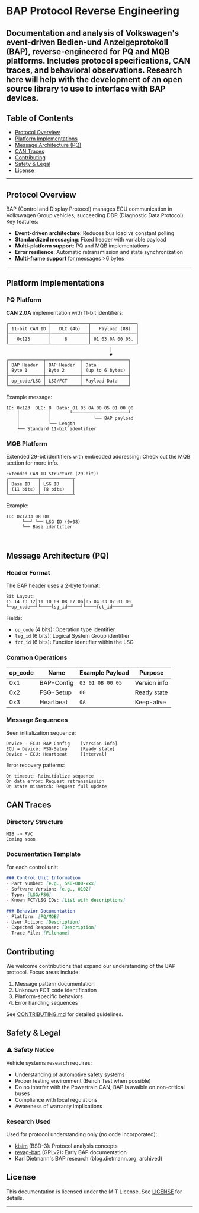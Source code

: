 # BAP Protocol Reverse Engineering

Documentation and analysis of Volkswagen's event-driven **Bedien-und Anzeigeprotokoll (BAP)**, reverse-engineered for PQ and MQB platforms. Includes protocol specifications, CAN traces, and behavioral observations.
Research here will help with the development of an open source library to use to interface with BAP devices. 
---

## Table of Contents
- [Protocol Overview](#protocol-overview)
- [Platform Implementations](#platform-implementations)
- [Message Architecture (PQ)](#message-architecture-(PQ))
- [CAN Traces](#can-traces)
- [Contributing](#contributing)
- [Safety & Legal](#safety--legal)
- [License](#license)

---

## Protocol Overview

BAP (Control and Display Protocol) manages ECU communication in Volkswagen Group vehicles, succeeding DDP (Diagnostic Data Protocol). Key features:

- **Event-driven architecture**: Reduces bus load vs constant polling
- **Standardized messaging**: Fixed header with variable payload
- **Multi-platform support**: PQ and MQB implementations
- **Error resilience**: Automatic retransmission and state synchronization
- **Multi-frame support** for messages >6 bytes

---

## Platform Implementations

### PQ Platform
**CAN 2.0A** implementation with 11-bit identifiers:
```plaintext
┌───────────────┬──────────────┬─────────────────┐
│ 11-bit CAN ID │   DLC (4b)   │   Payload (8B)  │
├───────────────┼──────────────┼─────────────────┤
│   0x123       │     8        │ 01 03 0A 00 05. │
└───────────────┴──────────────┴─────────────────┘
                                       │
                                       ▼
┌─────────────┬─────────────┬─────────────────┐
│ BAP Header  │ BAP Header  │ Data            │
│ Byte 1      │ Byte 2      │ (up to 6 bytes) │
├─────────────┼─────────────┼─────────────────┤
│ op_code/LSG │ LSG/FCT     │ Payload Data    │
└─────────────┴─────────────┴─────────────────┘
```

Example message:
```
ID: 0x123  DLC: 8  Data: 01 03 0A 00 05 01 00 00
    │           │       └─────────────────────┘
    │           │                └── BAP payload
    │           └── Length
    └── Standard 11-bit identifier
```

### MQB Platform

Extended 29-bit identifiers with embedded addressing:
Check out the MQB section for more info.

```
Extended CAN ID Structure (29-bit):
┌───────────┬────────────┬
│ Base ID   │ LSG ID     │  
│ (11 bits) │ (8 bits)   │ 
└───────────┴────────────┴
```

Example:
```
ID: 0x1733 08 00
      └──┘ └── LSG ID (0x08)
      └── Base identifier
    
    
```

## Message Architecture (PQ)

### Header Format

The BAP header uses a 2-byte format:

```
Bit Layout:
15 14 13 12│11 10 09 08 07 06│05 04 03 02 01 00
└─op_code──┘└────lsg_id─────┘└────fct_id───────┘
```

Fields:
- `op_code` (4 bits): Operation type identifier
- `lsg_id` (6 bits): Logical System Group identifier
- `fct_id` (6 bits): Function identifier within the LSG

### Common Operations

| op_code | Name | Example Payload | Purpose |
|---------|------|----------------|----------|
| 0x1 | BAP-Config | `03 01 0B 00 05` | Version info |
| 0x2 | FSG-Setup | `00` | Ready state |
| 0x3 | Heartbeat | `0A` | Keep-alive |

### Message Sequences

Seen initialization sequence:
```
Device → ECU: BAP-Config    [Version info]
ECU → Device: FSG-Setup     [Ready state]
Device → ECU: Heartbeat     [Interval]
```

Error recovery patterns:
```
On timeout: Reinitialize sequence
On data error: Request retransmission
On state mismatch: Request full update
```

## CAN Traces

### Directory Structure

```
MIB -> RVC
Coming soon 
```

### Documentation Template

For each control unit:

```markdown
### Control Unit Information
- Part Number: [e.g., 5K0-000-xxx]
- Software Version: [e.g., 0102]
- Type: [LSG/FSG]
- Known FCT/LSG IDs: [List with descriptions]

### Behavior Documentation
- Platform: [PQ/MQB]
- User Action: [Description]
- Expected Response: [Description]
- Trace File: [Filename]
```

## Contributing

We welcome contributions that expand our understanding of the BAP protocol. Focus areas include:

1. Message pattern documentation
2. Unknown FCT code identification
3. Platform-specific behaviors
4. Error handling sequences

See [CONTRIBUTING.md](CONTRIBUTING.md) for detailed guidelines.

## Safety & Legal

### ⚠️ Safety Notice

Vehicle systems research requires:
- Understanding of automotive safety systems
- Proper testing environment (Bench Test when possible)
- Do no interfer with the Powertrain CAN, BAP is avaible on non-critical buses
- Compliance with local regulations
- Awareness of warranty implications

### Research Used

Used for protocol understanding only (no code incorporated):

- [kisim](https://github.com/tmbinc/kisim/) (BSD-3): Protocol analysis concepts
- [revag-bap](https://github.com/norly/revag-bap/) (GPLv2): Early BAP documentation
- Karl Dietmann's BAP research (blog.dietmann.org, archived)

## License

This documentation is licensed under the MIT License. See [LICENSE](LICENSE) for details.

---
